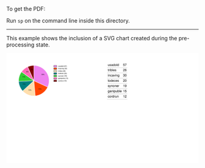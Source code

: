 To get the PDF:

Run `sp` on the command line inside this directory.

----

This example shows the inclusion of a SVG chart created during the
pre-processing state.


![Image of the result](firstpage.png)

